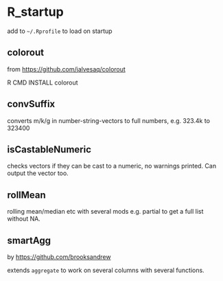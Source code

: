 # R_startup

add to `~/.Rprofile` to load on startup

## colorout

from https://github.com/jalvesaq/colorout

R CMD INSTALL colorout

## convSuffix

converts m/k/g in number-string-vectors to full numbers, e.g. 323.4k to 323400

## isCastableNumeric

checks vectors if they can be cast to a numeric, no warnings printed. Can output the vector too.

## rollMean

rolling mean/median etc with several mods e.g. partial to get a full list without NA.

## smartAgg

by https://github.com/brooksandrew

extends `aggregate` to work on several columns with several functions.
